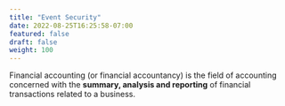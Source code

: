 ```yaml
---
title: "Event Security"
date: 2022-08-25T16:25:58-07:00
featured: false
draft: false
weight: 100
---
```


Financial accounting (or financial accountancy) is the field of accounting concerned with the **summary, analysis and reporting** of financial transactions related to a business.